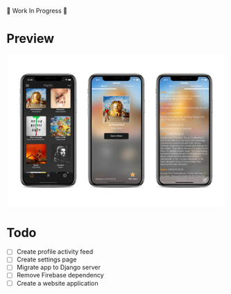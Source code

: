 🚧 Work In Progress 🚧

# Preview

![Alt text](iOS_App/Demo_image.png?raw=true "Demo")

# Todo
- [ ] Create profile activity feed
- [ ] Create settings page
- [ ] Migrate app to Django server
- [ ] Remove Firebase dependency 
- [ ] Create a website application